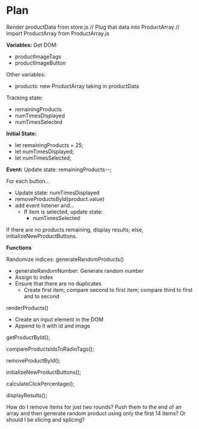 # Plan

Render productData from store.js
// Plug that data into ProductArray
// Import ProductArray from ProductArray.js

**Variables:** 
Get DOM:
* productImageTags
* productImageButton
<!-- * productName -->
  
Other variables:
* products: new ProductArray taking in productData

Tracking state:
* remainingProducts
* numTimesDisplayed
* numTimesSelected


**Initial State:**
* let remainingProducts = 25;
* let numTimesDisplayed;
* let numTimesSelected;


**Event:**
Update state: remainingProducts--;

For each button...
  * Update state: numTimesDisplayed
  * removeProductsById(product.value)
  * add event listener and... 
    * If item is selected, update state:
      * numTimesSelected

If there are no products remaining, display results; else, initializeNewProductButtons.


**Functions**

Randomize indices:
generateRandomProducts()
* generateRandomNumber: Generate random number
* Assign to index
* Ensure that there are no duplicates
  * Create first item; compare second to first item; compare third to first and to second

renderProducts()
* Create an input element in the DOM
* Append to it with id and image

getProductById();

compareProductsIdsToRadioTags();

removeProductById();

initializeNewProductButtons();

calculateClickPercentage();

displayResults();


How do I remove items for just two rounds? Push them to the end of an array and then generate random product using only the first 14 items?
Or should I be slicing and splicing?